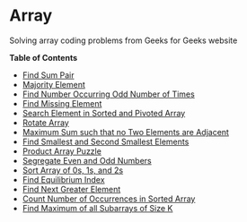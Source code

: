 # Array
Solving array coding problems from Geeks for Geeks website

**Table of Contents**

* [Find Sum Pair](http://www.geeksforgeeks.org/write-a-c-program-that-given-a-set-a-of-n-numbers-and-another-number-x-determines-whether-or-not-there-exist-two-elements-in-s-whose-sum-is-exactly-x/)
* [Majority Element](http://www.geeksforgeeks.org/majority-element/)
* [Find Number Occurring Odd Number of Times](http://www.geeksforgeeks.org/find-the-number-occurring-odd-number-of-times/)
* [Find Missing Element](http://www.geeksforgeeks.org/find-the-missing-number/)
* [Search Element in Sorted and Pivoted Array](http://www.geeksforgeeks.org/search-an-element-in-a-sorted-and-pivoted-array/)
* [Rotate Array](http://www.geeksforgeeks.org/program-for-array-rotation-continued-reversal-algorithm/)
* [Maximum Sum such that no Two Elements are Adjacent](http://www.geeksforgeeks.org/maximum-sum-such-that-no-two-elements-are-adjacent/)
* [Find Smallest and Second Smallest Elements](http://www.geeksforgeeks.org/to-find-smallest-and-second-smallest-element-in-an-array/)
* [Product Array Puzzle](http://www.geeksforgeeks.org/a-product-array-puzzle/)
* [Segregate Even and Odd Numbers](http://www.geeksforgeeks.org/segregate-even-and-odd-numbers/)
* [Sort Array of 0s, 1s, and 2s](http://www.geeksforgeeks.org/sort-an-array-of-0s-1s-and-2s/)
* [Find Equilibrium Index](http://www.geeksforgeeks.org/equilibrium-index-of-an-array/)
* [Find Next Greater Element](http://www.geeksforgeeks.org/next-greater-element/)
* [Count Number of Occurrences in Sorted Array](http://www.geeksforgeeks.org/count-number-of-occurrences-in-a-sorted-array/)
* [Find Maximum of all Subarrays of Size K](http://www.geeksforgeeks.org/maximum-of-all-subarrays-of-size-k/)